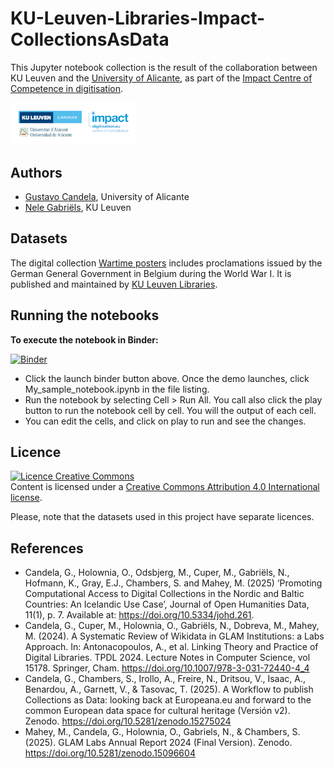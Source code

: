 # KU-Leuven-Libraries-Impact-CollectionsAsData

This Jupyter notebook collection is the result of the collaboration between KU Leuven and the [University of Alicante](https://www.ua.es/), as part of the [Impact Centre of Competence in digitisation](https://www.digitisation.eu/).

<img src="images/logos.png" width="40%">

## Authors

- [Gustavo Candela](https://orcid.org/0000-0001-6122-0777), University of Alicante
- [Nele Gabriëls](https://orcid.org/0000-0002-0325-3228), KU Leuven

## Datasets

The digital collection [Wartime posters](https://kuleuven.limo.libis.be/discovery/collectionDiscovery?vid=32KUL_KUL:KULeuven&collectionId=81411182030001488&lang=en) includes proclamations issued by the German General Government in Belgium during the World War I. It is published and maintained by [KU Leuven Libraries](https://bib.kuleuven.be/english).

## Running the notebooks
**To execute the notebook in Binder:**

[![Binder](https://mybinder.org/badge_logo.svg)](https://mybinder.org/v2/gh/hibernator11/KU-Leuven-Libraries-Impact-CollectionsAsData/HEAD)

- Click the launch binder button above. Once the demo launches, click My_sample_notebook.ipynb in the file listing.
- Run the notebook by selecting Cell > Run All. You call also click the play button to run the notebook cell by cell. You will the output of each cell.
- You can edit the cells, and click on play to run and see the changes.

## Licence
<a rel="license" href="http://creativecommons.org/licenses/by/4.0/"><img alt="Licence Creative Commons" style="border-width:0" src="https://i.creativecommons.org/l/by/4.0/80x15.png" /></a><br />Content is licensed under a <a rel="license" href="http://creativecommons.org/licenses/by/4.0/">Creative Commons Attribution 4.0 International license</a>.

Please, note that the datasets used in this project have separate licences.

## References

- Candela, G., Holownia, O., Odsbjerg, M., Cuper, M., Gabriëls, N., Hofmann, K., Gray, E.J., Chambers, S. and Mahey, M. (2025) ‘Promoting Computational Access to Digital Collections in the Nordic and Baltic Countries: An Icelandic Use Case’, Journal of Open Humanities Data, 11(1), p. 7. Available at: https://doi.org/10.5334/johd.261.
- Candela, G., Cuper, M., Holownia, O., Gabriëls, N., Dobreva, M., Mahey, M. (2024). A Systematic Review of Wikidata in GLAM Institutions: a Labs Approach. In: Antonacopoulos, A., et al. Linking Theory and Practice of Digital Libraries. TPDL 2024. Lecture Notes in Computer Science, vol 15178. Springer, Cham. https://doi.org/10.1007/978-3-031-72440-4_4
- Candela, G., Chambers, S., Irollo, A., Freire, N., Dritsou, V., Isaac, A., Benardou, A., Garnett, V., & Tasovac, T. (2025). A Workflow to publish Collections as Data: looking back at Europeana.eu and forward to the common European data space for cultural heritage (Versión v2). Zenodo. https://doi.org/10.5281/zenodo.15275024
- Mahey, M., Candela, G., Holownia, O., Gabriels, N., & Chambers, S. (2025). GLAM Labs Annual Report 2024 (Final Version). Zenodo. https://doi.org/10.5281/zenodo.15096604

